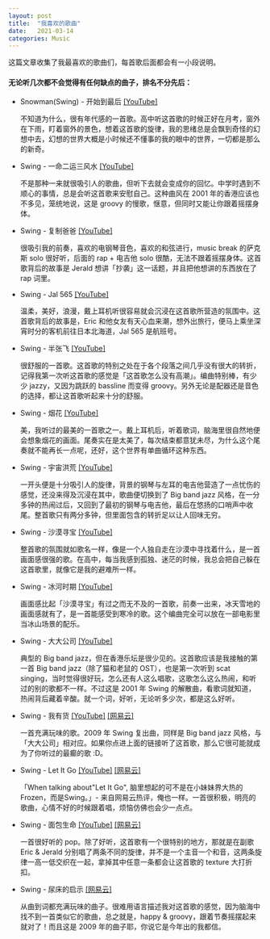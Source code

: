```yaml
---
layout: post
title:  "我喜欢的歌曲"
date:   2021-03-14
categories: Music
---
```


这篇文章收集了我最喜欢的歌曲们，每首歌后面都会有一小段说明。

#### 无论听几次都不会觉得有任何缺点的曲子，排名不分先后：

* Snowman(Swing) - 开始到最后  [[YouTube]](https://www.youtube.com/watch?v=dk78ULKzUIM)

  不知道为什么，很有年代感的一首歌。高中听这首歌的时候正好在月考，窗外在下雨，盯着窗外的景色，想着这首歌的旋律，我的思绪总是会飘到奇怪的幻想中去，幻想的世界大概是小时候还不懂事的我的眼中的世界，一切都是那么的新奇。

* Swing - 一命二运三风水  [[YouTube]](https://www.youtube.com/watch?v=fWXjYwLXluM)

  不是那种一来就很吸引人的歌曲，但听下去就会变成你的回忆。中学时遇到不顺心的事情，总是会听这首歌来安慰自己。这种曲风在 2001 年的香港应该也不多见，笼统地说，这是 groovy 的慢歌，惬意，但同时又能让你跟着摇摆身体。

* Swing - 复制爸爸  [[YouTube]](https://www.youtube.com/watch?v=t8xRRIVTW5g)

  很吸引我的前奏，喜欢的电钢琴音色，喜欢的和弦进行，music break 的萨克斯 solo 很好听，后面的 rap + 电吉他 solo 很酷，无法不跟着摇摆身体。这首歌背后的故事是 Jerald 想讲「抄袭」这一话题，并且把他想讲的东西放在了 rap 词里。

* Swing - Jal 565  [[YouTube]](https://www.youtube.com/watch?v=GQOXFJkDt4s)

  温柔，美好，浪漫，戴上耳机听很容易就会沉浸在这首歌所营造的氛围中。这首歌背后的故事是，Eric 和他女友有天心血来潮，想外出旅行，便马上乘坐深宵时分的客机前往日本北海道，Jal 565 是航班号。

* Swing - 半张飞  [[YouTube]](https://www.youtube.com/watch?v=2mZ1vIWPxPE)

  很舒服的一首歌。这首歌的特别之处在于各个段落之间几乎没有很大的转折，记得我第一次听这首歌的感觉是「这首歌怎么没有高潮」。编曲特别棒，有少少 jazzy，又因为跳跃的 bassline 而变得 groovy。另外无论是配器还是音色的选择，都让这首歌听起来十分的舒服。

* Swing - 烟花  [[YouTube]](https://www.youtube.com/watch?v=FmNtWdh1wT0)

  美，我听过的最美的一首歌之一。戴上耳机后，听着歌词，脑海里很自然地便会想象烟花的画面。尾奏实在是太美了，每次结束都意犹未尽，为什么这个尾奏就不能再长一点呢，还好，这个世界有单曲循环这种东西。

* Swing - 宇宙洪荒  [[YouTube]](https://www.youtube.com/watch?v=ylFvEeFY4dc)

  一开头便是十分吸引人的旋律，背景的钢琴与左耳的电吉他营造了一点忧伤的感觉，还没来得及沉浸在其中，歌曲便切换到了 Big band jazz 风格，在一分多钟的热闹过后，又回到了最初的钢琴与电吉他，最后在悠扬的口哨声中收尾。整首歌只有两分多钟，但里面包含的转折足以让人回味无穷。



* Swing - 沙漠寻宝  [[YouTube]](https://www.youtube.com/watch?v=3ub3LMM4H2Y)

  整首歌的氛围就如歌名一样，像是一个人独自走在沙漠中寻找着什么，是一首画面感很强的歌。在高中，每当我感到孤独、迷茫的时候，我总会把自己躲在这首歌里，就像它是我的避难所一样。

* Swing - 冰河时期  [[YouTube]](https://www.youtube.com/watch?v=Ef3tF7fZw-o)

  画面感比起「沙漠寻宝」有过之而无不及的一首歌，前奏一出来，冰天雪地的画面感就有了，是一首能感受到寒冷的歌。这个编曲完全可以放在一部电影里当冰山场景的配乐。

* Swing - 大大公司  [[YouTube]](https://www.youtube.com/watch?v=URJUGYFYb6I)

  典型的 Big band jazz，但在香港乐坛是很少见的。这首歌应该是我接触的第一首 Big band jazz（除了猫和老鼠的 OST），也是第一次听到 scat singing，当时觉得很好玩，怎么还有人这么唱歌，这歌怎么这么热闹，和听过的别的歌都不一样。不过这是 2001 年 Swing 的解散曲，看歌词就知道，热闹背后藏着辛酸。就一个词，好听，无论听多少次，都是这么好听。
  
* Swing - 我有货  [[YouTube]](https://www.youtube.com/watch?v=2hF1ok7UftY) [[网易云]](https://music.163.com/song?id=376560&userid=89266101)

  一首充满玩味的歌。2009 年 Swing 复出曲，同样是 Big band jazz 风格，与「大大公司」相对应。如果你点进上面的链接听了这首歌，那么它很可能就成为了你听过的最癫的歌 :D。

* Swing - Let It Go  [[YouTube]](https://www.youtube.com/watch?v=Bf5XNC3ZLpc) [[网易云]](https://music.163.com/song?id=376564&userid=89266101)

  「When talking about"Let It Go", 脑里想起的可不是在小妹妹界大热的Frozen，而是Swing。」- 来自网易云热评，俺也一样。一首很积极，明亮的歌曲，心情不好的时候跟着唱，烦恼仿佛也会少一点点。

* Swing - 面包生命  [[YouTube]](https://www.youtube.com/watch?v=9U1UPWp5Glo) [[网易云]](https://music.163.com/song?id=376568&userid=89266101)

  一首很好听的 pop。除了好听，这首歌有一个很特别的地方，那就是在副歌 Eric & Jerald 分别唱了两条不同的旋律，并不是一个主音一个和音，这两条旋律一高一低交织在一起，拿掉其中任意一条都会让这首歌的 texture 大打折扣。

* Swing - 尿床的启示  [[网易云]](https://music.163.com/song?id=376579&userid=89266101)

  从曲到词都充满玩味的曲子。很难用语言描述我对这首歌的感觉，因为脑海中找不到一首类似它的歌曲，总之就是，happy & groovy，跟着节奏摇摆起来就对了！而且这是 2009 年的曲子耶，你说它是今年出的我都信。

